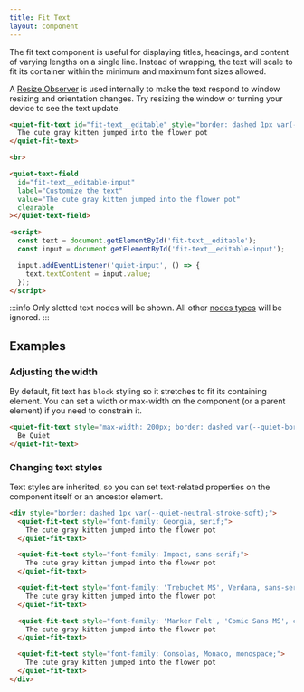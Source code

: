 ```yaml
---
title: Fit Text
layout: component
---
```


The fit text component is useful for displaying titles, headings, and content of varying lengths on a single line. Instead of wrapping, the text will scale to fit its container within the minimum and maximum font sizes allowed.

A [Resize Observer](https://developer.mozilla.org/en-US/docs/Web/API/ResizeObserver) is used internally to make the text respond to window resizing and orientation changes. Try resizing the window or turning your device to see the text update.

```html {.example}
<quiet-fit-text id="fit-text__editable" style="border: dashed 1px var(--quiet-neutral-stroke-soft);">
  The cute gray kitten jumped into the flower pot
</quiet-fit-text>

<br>

<quiet-text-field
  id="fit-text__editable-input"
  label="Customize the text"
  value="The cute gray kitten jumped into the flower pot"
  clearable
></quiet-text-field>

<script>
  const text = document.getElementById('fit-text__editable');
  const input = document.getElementById('fit-text__editable-input');

  input.addEventListener('quiet-input', () => {
    text.textContent = input.value;
  });
</script>
```

:::info
Only slotted text nodes will be shown. All other [nodes types](https://developer.mozilla.org/en-US/docs/Web/API/Node/nodeType) will be ignored.
:::

## Examples

### Adjusting the width

By default, fit text has `block` styling so it stretches to fit its containing element. You can set a width or max-width on the component (or a parent element) if you need to constrain it.

```html {.example .flex-col}
<quiet-fit-text style="max-width: 200px; border: dashed var(--quiet-border-width) var(--quiet-neutral-stroke-soft);">
  Be Quiet
</quiet-fit-text>
```

### Changing text styles

Text styles are inherited, so you can set text-related properties on the component itself or an ancestor element.

```html {.example .flex-col}
<div style="border: dashed 1px var(--quiet-neutral-stroke-soft);">
  <quiet-fit-text style="font-family: Georgia, serif;">
    The cute gray kitten jumped into the flower pot
  </quiet-fit-text>

  <quiet-fit-text style="font-family: Impact, sans-serif;">
    The cute gray kitten jumped into the flower pot
  </quiet-fit-text>

  <quiet-fit-text style="font-family: 'Trebuchet MS', Verdana, sans-serif;">
    The cute gray kitten jumped into the flower pot
  </quiet-fit-text>

  <quiet-fit-text style="font-family: 'Marker Felt', 'Comic Sans MS', cursive;">
    The cute gray kitten jumped into the flower pot
  </quiet-fit-text>

  <quiet-fit-text style="font-family: Consolas, Monaco, monospace;">
    The cute gray kitten jumped into the flower pot
  </quiet-fit-text>
</div>
```
